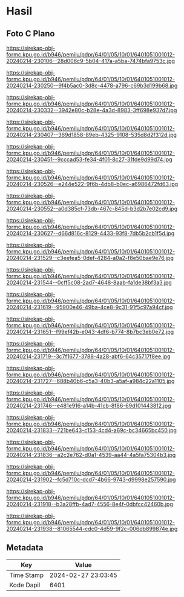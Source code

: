 # Hasil

## Foto C Plano

https://sirekap-obj-formc.kpu.go.id/b946/pemilu/pdpr/64/01/05/10/01/6401051001012-20240214-230106--28d006c9-5b04-417a-a5ba-7474bfa9753c.jpg

https://sirekap-obj-formc.kpu.go.id/b946/pemilu/pdpr/64/01/05/10/01/6401051001012-20240214-230250--9f4b5ac0-3d8c-4478-a796-c69b3d199b68.jpg

https://sirekap-obj-formc.kpu.go.id/b946/pemilu/pdpr/64/01/05/10/01/6401051001012-20240214-230332--3942e80c-b28e-4a3d-8983-3ff698e937d7.jpg

https://sirekap-obj-formc.kpu.go.id/b946/pemilu/pdpr/64/01/05/10/01/6401051001012-20240214-230407--369d1858-89eb-4325-9108-535d8d2f312d.jpg

https://sirekap-obj-formc.kpu.go.id/b946/pemilu/pdpr/64/01/05/10/01/6401051001012-20240214-230451--9cccad53-fe34-4f01-8c27-31fde9d99d74.jpg

https://sirekap-obj-formc.kpu.go.id/b946/pemilu/pdpr/64/01/05/10/01/6401051001012-20240214-230526--e244e522-9f6b-4db8-b0ec-a6986472fd63.jpg

https://sirekap-obj-formc.kpu.go.id/b946/pemilu/pdpr/64/01/05/10/01/6401051001012-20240214-230552--a0d385cf-73db-467c-845d-b3d2b7e02cd9.jpg

https://sirekap-obj-formc.kpu.go.id/b946/pemilu/pdpr/64/01/05/10/01/6401051001012-20240214-230627--d66d816c-8129-4433-93f8-7db5b2cb1f5d.jpg

https://sirekap-obj-formc.kpu.go.id/b946/pemilu/pdpr/64/01/05/10/01/6401051001012-20240214-231529--c3eefea5-0def-4284-a0a2-f8e50bae9e76.jpg

https://sirekap-obj-formc.kpu.go.id/b946/pemilu/pdpr/64/01/05/10/01/6401051001012-20240214-231544--0cff5c08-2ad7-4648-8aab-fa1de38bf3a3.jpg

https://sirekap-obj-formc.kpu.go.id/b946/pemilu/pdpr/64/01/05/10/01/6401051001012-20240214-231619--95900e46-49ba-4ce8-9c31-91f5c97a94cf.jpg

https://sirekap-obj-formc.kpu.go.id/b946/pemilu/pdpr/64/01/05/10/01/6401051001012-20240214-231651--f99ef42b-e043-4df6-b774-8b7bc3eb0e72.jpg

https://sirekap-obj-formc.kpu.go.id/b946/pemilu/pdpr/64/01/05/10/01/6401051001012-20240214-231719--3c7f1677-3788-4a28-abf6-64c35717f8ee.jpg

https://sirekap-obj-formc.kpu.go.id/b946/pemilu/pdpr/64/01/05/10/01/6401051001012-20240214-231727--688b40b6-c5a3-40b3-a5af-a984c22a1105.jpg

https://sirekap-obj-formc.kpu.go.id/b946/pemilu/pdpr/64/01/05/10/01/6401051001012-20240214-231746--e481e916-a14b-41cb-8f86-69d101443812.jpg

https://sirekap-obj-formc.kpu.go.id/b946/pemilu/pdpr/64/01/05/10/01/6401051001012-20240214-231833--721be643-c153-4cd4-a69c-bc34665bc450.jpg

https://sirekap-obj-formc.kpu.go.id/b946/pemilu/pdpr/64/01/05/10/01/6401051001012-20240214-231836--a2c2e762-d0a1-4539-aa44-4a5fa75304b3.jpg

https://sirekap-obj-formc.kpu.go.id/b946/pemilu/pdpr/64/01/05/10/01/6401051001012-20240214-231902--fc5d710c-dcd7-4b66-9743-d9998e257590.jpg

https://sirekap-obj-formc.kpu.go.id/b946/pemilu/pdpr/64/01/05/10/01/6401051001012-20240214-231918--b3a28ffb-4ad7-4556-8e4f-0dbfcc42460b.jpg

https://sirekap-obj-formc.kpu.go.id/b946/pemilu/pdpr/64/01/05/10/01/6401051001012-20240214-231938--81065544-cdc0-4d59-9f2c-006db899874e.jpg


## Metadata

| Key        | Value               |
| ---------- | ------------------- |
| Time Stamp | 2024-02-27 23:03:45 |
| Kode Dapil | 6401                |




